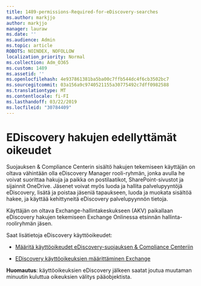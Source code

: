 ```yaml
---
title: 1489-permissions-Required-for-eDiscovery-searches
ms.author: markjjo
author: markjjo
manager: lauraw
ms.date: ''
ms.audience: Admin
ms.topic: article
ROBOTS: NOINDEX, NOFOLLOW
localization_priority: Normal
ms.collection: Adm_O365
ms.custom: 1489
ms.assetid: ''
ms.openlocfilehash: 4e937861381ba5ba00c7ffb544dc4f6cb3502bc7
ms.sourcegitcommit: 03a156a9c9740521155a30775492c7dff0982588
ms.translationtype: MT
ms.contentlocale: fi-FI
ms.lasthandoff: 03/22/2019
ms.locfileid: "30784409"
---
```

# <a name="permissions-required-for-ediscovery-searches"></a>EDiscovery hakujen edellyttämät oikeudet

Suojauksen & Compliance Centerin sisältö hakujen tekemiseen käyttäjän on oltava vähintään olla eDiscovery Manager rooli-ryhmän, jonka avulla he voivat suorittaa hakuja ja paikka on postilaatikot, SharePoint-sivustot ja sijainnit OneDrive. Jäsenet voivat myös luoda ja hallita palvelupyyntöjä eDiscovery, lisätä ja poistaa jäseniä tapaukseen, luoda ja muokata sisältöä hakee, ja käyttää kehittyneitä eDiscovery palvelupyynnön tietoja.

Käyttäjän on oltava Exchange-hallintakeskukseen (AKV) paikallaan eDiscovery hakujen tekemiseen Exchange Onlinessa etsinnän hallinta-rooliryhmän jäsen.

Saat lisätietoja eDiscovery käyttöoikeudet: 

- [Määritä käyttöoikeudet eDiscovery-suojauksen & Compliance Centeriin](https://docs.microsoft.com/office365/securitycompliance/assign-ediscovery-permissions)

- [EDiscovery käyttöoikeuksien määrittäminen Exchange](https://docs.microsoft.com/exchange/security-and-compliance/in-place-ediscovery/assign-ediscovery-permissions)

**Huomautus**: käyttöoikeuksien eDiscovery jälkeen saatat joutua muutaman minuutin kuluttua oikeuksien välitys pääobjektista.
